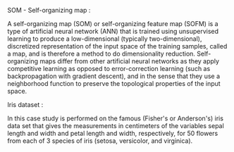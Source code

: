 SOM - Self-organizing map :

A self-organizing map (SOM) or self-organizing feature map (SOFM) is a type of artificial neural network (ANN) that is trained using unsupervised learning to produce a low-dimensional (typically two-dimensional), discretized representation of the input space of the training samples, called a map, and is therefore a method to do dimensionality reduction. Self-organizing maps differ from other artificial neural networks as they apply competitive learning as opposed to error-correction learning (such as backpropagation with gradient descent), and in the sense that they use a neighborhood function to preserve the topological properties of the input space.


Iris dataset : 

In this case study is performed on the famous (Fisher's or Anderson's) iris data set that gives the measurements in centimeters of the variables sepal length and width and petal length and width, respectively, for 50 flowers from each of 3 species of iris (setosa, versicolor, and virginica).

